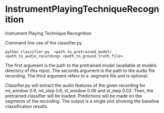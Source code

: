 # InstrumentPlayingTechniqueRecognition
Instrument Playing Technique Recognition


Command line use of the classifier.py

```python classifier.py  <path_to_pretrained_model> <path_to_audio_recording> <path_to_ground_truth_file>```

The first argument is the path to the pretrained model (available at models directory of this repo). The seconds argument is the path to the audio file recording. The third argument refers to a .segment file and is optional. 

Classifier.py will extract the audio features of the given recording for mt_window 0.9, mt_step 0.6, st_window 0.06 and st_step 0.02. Then, the pretrained classifier will be loaded. Predictions will be made on the segments of the recording. The output is a single plot showing the baseline classification results.

